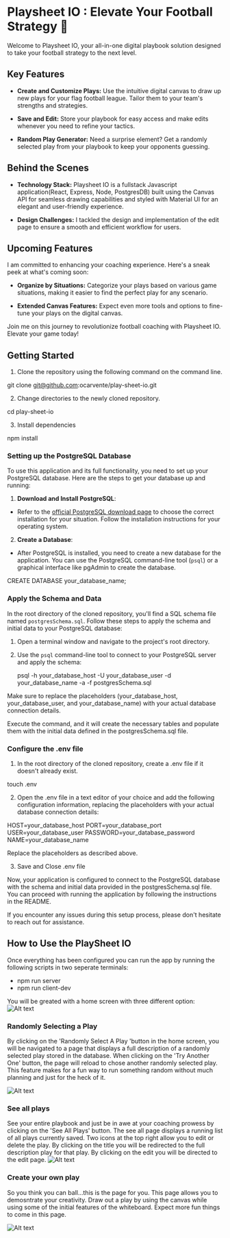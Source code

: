 # Playsheet IO : Elevate Your Football Strategy 🏈

Welcome to Playsheet IO, your all-in-one digital playbook solution designed to take your football strategy to the next level.

## Key Features

- **Create and Customize Plays:** Use the intuitive digital canvas to draw up new plays for your flag football league. Tailor them to your team's strengths and strategies.

- **Save and Edit:** Store your playbook for easy access and make edits whenever you need to refine your tactics.

- **Random Play Generator:** Need a surprise element? Get a randomly selected play from your playbook to keep your opponents guessing.

## Behind the Scenes

- **Technology Stack:** Playsheet IO is a fullstack Javascript application(React, Express, Node, PostgresDB) built using the Canvas API for seamless drawing capabilities and styled with Material UI for an elegant and user-friendly experience.

- **Design Challenges:** I tackled the design and implementation of the edit page to ensure a smooth and efficient workflow for users.

## Upcoming Features

I am committed to enhancing your coaching experience. Here's a sneak peek at what's coming soon:

- **Organize by Situations:** Categorize your plays based on various game situations, making it easier to find the perfect play for any scenario.

- **Extended Canvas Features:** Expect even more tools and options to fine-tune your plays on the digital canvas.

Join me on this journey to revolutionize football coaching with Playsheet IO. Elevate your game today!

## Getting Started

1. Clone the repository using the following command on the command line.

git clone git@github.com:ocarvente/play-sheet-io.git

2. Change directories to the newly cloned repository.

cd play-sheet-io

3. Install dependencies

npm install

### Setting up the PostgreSQL Database

To use this application and its full functionality, you need to set up your PostgreSQL database. Here are the steps to get your database up and running:

1. **Download and Install PostgreSQL**:

- Refer to the [official PostgreSQL download page](https://www.postgresql.org/download/) to choose the correct installation for your situation. Follow the installation instructions for your operating system.

2. **Create a Database**:

- After PostgreSQL is installed, you need to create a new database for the application. You can use the PostgreSQL command-line tool (`psql`) or a graphical interface like pgAdmin to create the database.

CREATE DATABASE your_database_name;

### Apply the Schema and Data

In the root directory of the cloned repository, you'll find a SQL schema file named `postgresSchema.sql`. Follow these steps to apply the schema and initial data to your PostgreSQL database:

1. Open a terminal window and navigate to the project's root directory.

2. Use the `psql` command-line tool to connect to your PostgreSQL server and apply the schema:

   psql -h your_database_host -U your_database_user -d your_database_name -a -f postgresSchema.sql

Make sure to replace the placeholders (your_database_host, your_database_user, and your_database_name) with your actual database connection details.

Execute the command, and it will create the necessary tables and populate them with the initial data defined in the postgresSchema.sql file.

### Configure the .env file

1. In the root directory of the cloned repository, create a .env file if it doesn't already exist.

touch .env

2. Open the .env file in a text editor of your choice and add the following configuration information, replacing the placeholders with your actual database connection details:

HOST=your_database_host
PORT=your_database_port
USER=your_database_user
PASSWORD=your_database_password
NAME=your_database_name

Replace the placeholders as described above.

3. Save and Close .env file

Now, your application is configured to connect to the PostgreSQL database with the schema and initial data provided in the postgresSchema.sql file. You can proceed with running the application by following the instructions in the README.

If you encounter any issues during this setup process, please don't hesitate to reach out for assistance.

## How to Use the PlaySheet IO

Once everything has been configured you can run the app by running the following scripts in two seperate terminals:
- npm run server
- npm run client-dev

You will be greated with a home screen with three different option:
![Alt text](image.png)

### Randomly Selecting a Play
By clicking on the 'Randomly Select A Play 'button in the home screen, you will be navigated to a page that displays a full description of a randomly selected play stored in the database. When clicking on the 'Try Another One' button, the page will reload to chose another randomly selected play. This feature makes for a fun way to run something random without much planning and just for the heck of it.

![Alt text](image-1.png)

### See all plays
See your entire playbook and just be in awe at your coaching prowess by clicking on the 'See All Plays' button. The see all page displays a running list of all plays currently saved. Two icons at the top right allow you to edit or delete the play. By clicking on the title you will be redirected to the full description play for that play. By clicking on the edit you will be directed to the edit page.
![Alt text](image-2.png)

### Create your own play
So you think you can ball...this is the page for you. This page allows you to demosntrate your creativity. Draw out a play by using the canvas while using some of the initial features of the whiteboard. Expect more fun things to come in this page.

![Alt text](image-3.png)